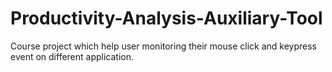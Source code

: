 Productivity-Analysis-Auxiliary-Tool
=========
Course project which help user monitoring their mouse click and keypress event on different application.
